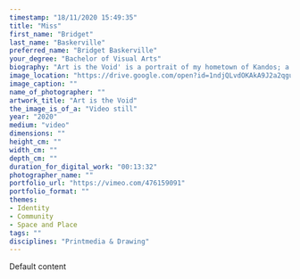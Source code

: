 ```yaml
---
timestamp: "18/11/2020 15:49:35"
title: "Miss"
first_name: "Bridget"
last_name: "Baskerville"
preferred_name: "Bridget Baskerville"
your_degree: "Bachelor of Visual Arts"
biography: "Art is the Void' is a portrait of my hometown of Kandos; a small, rural, post-industrial town in New South Wales. A focus on the history of empty spaces and forgotten rooms is enlivened with my local knowledge of place and community. Through the act of telling stories and turning pages, this work is an exploration of my relationship to the town, the community, my family and to my grandmother, who passed away last year. Art is the Void has emerged from my time spent in my hometown in 2020, due to the social isolation of Covid-19. Being in Kandos has coincided with the selling of my nan’s house, an experience that has led me to reminisce about all the stories she used to tell."
image_location: "https://drive.google.com/open?id=1ndjQLvdOKAkA9J2a2qguxFELvYDysQ8V"
image_caption: ""
name_of_photographer: ""
artwork_title: "Art is the Void"
the_image_is_of_a: "Video still"
year: "2020"
medium: "video"
dimensions: ""
height_cm: ""
width_cm: ""
depth_cm: ""
duration_for_digital_work: "00:13:32"
photographer_name: ""
portfolio_url: "https://vimeo.com/476159091"
portfolio_format: ""
themes:
- Identity
- Community
- Space and Place
tags: ""
disciplines: "Printmedia & Drawing"
---
```


Default content